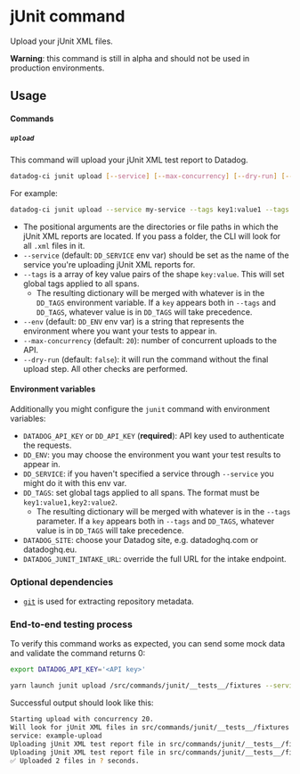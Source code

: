 # jUnit command

Upload your jUnit XML files.

**Warning**: this command is still in alpha and should not be used in production environments.

## Usage

#### Commands

##### `upload`

This command will upload your jUnit XML test report to Datadog.

```bash
datadog-ci junit upload [--service] [--max-concurrency] [--dry-run] [--tags] <paths>
```

For example:

```bash
datadog-ci junit upload --service my-service --tags key1:value1 --tags key2:value2 unit-tests/junit-reports acceptance-tests/junit-reports e2e-tests/single-report.xml
```

- The positional arguments are the directories or file paths in which the jUnit XML reports are located. If you pass a folder, the CLI will look for all `.xml` files in it.
- `--service` (default: `DD_SERVICE` env var) should be set as the name of the service you're uploading jUnit XML reports for.
- `--tags` is a array of key value pairs of the shape `key:value`. This will set global tags applied to all spans.
  - The resulting dictionary will be merged with whatever is in the `DD_TAGS` environment variable. If a `key` appears both in `--tags` and `DD_TAGS`, whatever value is in `DD_TAGS` will take precedence.
- `--env` (default: `DD_ENV` env var) is a string that represents the environment where you want your tests to appear in.
- `--max-concurrency` (default: `20`): number of concurrent uploads to the API.
- `--dry-run` (default: `false`): it will run the command without the final upload step. All other checks are performed.

#### Environment variables

Additionally you might configure the `junit` command with environment variables:

- `DATADOG_API_KEY` or `DD_API_KEY` (**required**): API key used to authenticate the requests.
- `DD_ENV`: you may choose the environment you want your test results to appear in.
- `DD_SERVICE`: if you haven't specified a service through `--service` you might do it with this env var.
- `DD_TAGS`: set global tags applied to all spans. The format must be `key1:value1,key2:value2`.
  - The resulting dictionary will be merged with whatever is in the `--tags` parameter. If a `key` appears both in `--tags` and `DD_TAGS`, whatever value is in `DD_TAGS` will take precedence.
- `DATADOG_SITE`: choose your Datadog site, e.g. datadoghq.com or datadoghq.eu.
- `DATADOG_JUNIT_INTAKE_URL`: override the full URL for the intake endpoint.

### Optional dependencies

- [`git`](https://git-scm.com/downloads) is used for extracting repository metadata.

### End-to-end testing process

To verify this command works as expected, you can send some mock data and validate the command returns 0:

```bash
export DATADOG_API_KEY='<API key>'

yarn launch junit upload /src/commands/junit/__tests__/fixtures --service example-upload
```

Successful output should look like this:

```bash
Starting upload with concurrency 20.
Will look for jUnit XML files in src/commands/junit/__tests__/fixtures
service: example-upload
Uploading jUnit XML test report file in src/commands/junit/__tests__/fixtures/go-report.xml
Uploading jUnit XML test report file in src/commands/junit/__tests__/fixtures/java-report.xml
✅ Uploaded 2 files in ? seconds.
```

